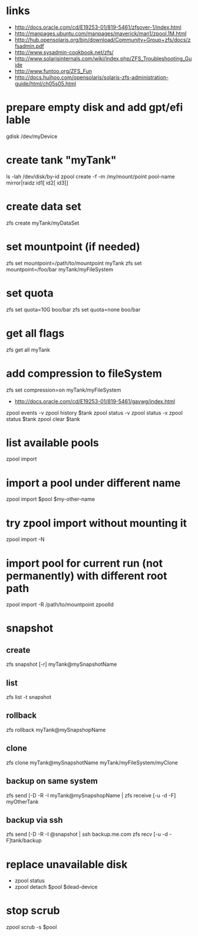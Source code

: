 # links

* http://docs.oracle.com/cd/E19253-01/819-5461/zfsover-1/index.html
* http://manpages.ubuntu.com/manpages/maverick/man1/zpool.1M.html
* http://hub.opensolaris.org/bin/download/Community+Group+zfs/docs/zfsadmin.pdf
* http://www.sysadmin-cookbook.net/zfs/
* http://www.solarisinternals.com/wiki/index.php/ZFS_Troubleshooting_Guide
* http://www.funtoo.org/ZFS_Fun
* http://docs.huihoo.com/opensolaris/solaris-zfs-administration-guide/html/ch05s05.html

# prepare empty disk and add gpt/efi lable

gdisk /dev/myDevice

# create tank "myTank"

ls -lah /dev/disk/by-id
zpool create -f -m /my/mount/point pool-name  mirror|raidz id1[ id2[ id3]]

# create data set

zfs create myTank/myDataSet

# set mountpoint (if needed)

zfs set mountpoint=/path/to/mountpoint myTank
zfs set mountpoint=/foo/bar myTank/myFileSystem

# set quota

zfs set quota=10G boo/bar
zfs set quota=none boo/bar

# get all flags

zfs get all myTank

# add compression to fileSystem

zfs set compression=on myTank/myFileSystem

* http://docs.oracle.com/cd/E19253-01/819-5461/gavwg/index.html

zpool events -v
zpool history $tank
zpool status -v
zpool status -x
zpool status $tank
zpool clear $tank

# list available pools

zpool import

# import a pool under different name

zpool import $pool $my-other-name

# try zpool import without mounting it

zpool import -N

# import pool for current run (not permanently) with different root path

zpool import -R /path/to/mountpoint zpoolId

# snapshot

## create

zfs snapshot [-r] myTank@mySnapshotName

## list

zfs list -t snapshot

## rollback

zfs rollback myTank@mySnapshopName

## clone

zfs clone myTank@mySnapshotName myTank/myFileSystem/myClone

## backup on same system

zfs send [-D -R -I myTank@mySnapshopName | zfs receive [-u -d -F] myOtherTank

## backup via ssh

zfs send [-D -R -I @snapshot | ssh backup.me.com zfs recv [-u -d -F]tank/backup

# replace unavailable disk

* zpool status
* zpool detach $pool $dead-device

# stop scrub

zpool scrub -s $pool
